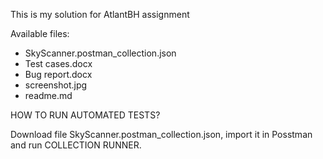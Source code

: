This is my solution for AtlantBH assignment

Available files:
 - SkyScanner.postman_collection.json
 - Test cases.docx
 - Bug report.docx
 - screenshot.jpg
 - readme.md
 
 HOW TO RUN AUTOMATED TESTS?
 
 Download file SkyScanner.postman_collection.json, import it in Posstman and run COLLECTION RUNNER.
